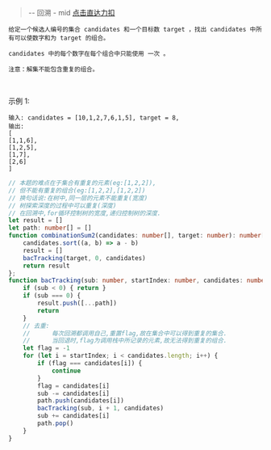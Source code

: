 > -- 回溯 - mid
> [点击直达力扣](https://leetcode.cn/problems/combination-sum-ii/description/)

    给定一个候选人编号的集合 candidates 和一个目标数 target ，找出 candidates 中所有可以使数字和为 target 的组合。
    
    candidates 中的每个数字在每个组合中只能使用 一次 。

    注意：解集不能包含重复的组合。

 

示例 1:

    输入: candidates = [10,1,2,7,6,1,5], target = 8,
    输出:
    [
    [1,1,6],
    [1,2,5],
    [1,7],
    [2,6]
    ]

```typescript
// 本题的难点在于集合有重复的元素(eg:[1,2,2]),
// 但不能有重复的组合(eg:[1,2,2],[1,2,2])
// 换句话说:在树中,同一层的元素不能重复(宽度)
// 树探索深度的过程中可以重复(深度)
// 在回溯中,for循环控制树的宽度,递归控制树的深度.
let result = []
let path: number[] = []
function combinationSum2(candidates: number[], target: number): number[][] {
    candidates.sort((a, b) => a - b)
    result = []
    bacTracking(target, 0, candidates)
    return result
};
function bacTracking(sub: number, startIndex: number, candidates: number[]): void {
    if (sub < 0) { return }
    if (sub === 0) {
        result.push([...path])
        return
    }
    // 去重:
    //      每次回溯都调用自己,重置flag,故在集合中可以得到重复的集合.
    //      当回退时,flag为调用栈中所记录的元素,故无法得到重复的组合.
    let flag = -1
    for (let i = startIndex; i < candidates.length; i++) {
        if (flag === candidates[i]) {
            continue
        }
        flag = candidates[i]
        sub -= candidates[i]
        path.push(candidates[i])
        bacTracking(sub, i + 1, candidates)
        sub += candidates[i]
        path.pop()
    }
}
```